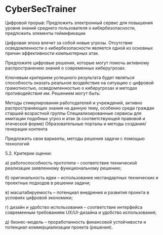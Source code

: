 # CyberSecTrainer
Цифровой прорыв: Предложить электронный сервис для повышения уровня знаний среднего пользователя о кибербезопасности, предложить элементы геймификации

Цифровая эпоха влечет за собой новые угрозы. Отсутствие осведомленности о кибербезопасности является одной из основных причин эффективности компьютерных атак. 

Предложите цифровые решения, которые могут помочь активному распространению знаний о современных киберугрозах.

Ключевым критерием успешного результата будет являться способность оказать реальное воздействие на ситуацию с цифровой грамотностью, осведомленностью о киберугрозах и методах противодействия им.
Решением могут быть:

Методы стимулирования работодателей и учреждений, активно распространяющих знания на данную тему, особенно среди граждан старшей возрастной группы
Специализированные сервисы для имитации подобных угроз и атак (в соответствующей правовой и этической форме)
Образовательные порталы и методы создания/генерации контента

Предложить свои варианты, методы решения задачи с помощью технологий

5.2. Критерии оценки:

а) работоспособность прототипа – соответствие технической реализации заявленному функциональному решению;

б) оригинальность идеи – использование нестандартных технических и проектных подходов в решении задачи;

в) масштабируемость – потенциал внедрения и развития проекта в условиях цифровой экономики;

г) дизайн и удобство использования – соответствие интерфейса современным требованиям UX/UI-дизайна и удобство использования;

д) бизнес-модель – проработанность финансовой устойчивости и потенциал коммерциализации проекта (решения).
